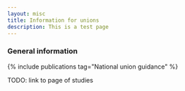 ```yaml
---
layout: misc
title: Information for unions
description: This is a test page
---
```


### General information

{% include publications tag="National union guidance" %}


TODO: link to page of studies 